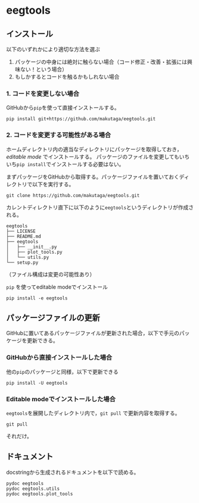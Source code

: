 # eegtools

## インストール
以下のいずれかにより適切な方法を選ぶ
1. パッケージの中身には絶対に触らない場合（コード修正・改善・拡張には興味ない！という場合）
1. もしかするとコードを触るかもしれない場合

### 1. コードを変更しない場合
GitHubから`pip`を使って直接インストールする。
```Shell
pip install git+https://github.com/makutaga/eegtools.git
```

### 2. コードを変更する可能性がある場合
ホームディレクトリ内の適当なディレクトリにパッケージを取得しておき，*editable mode* でインストールする。
パッケージのファイルを変更してもいちいち`pip install`でインストールする必要はない。

まずパッケージをGitHubから取得する。パッケージファイルを置いておくディレクトリで以下を実行する。
```
git clone https://github.com/makutaga/eegtools.git
```

カレントディレクトリ直下に以下のように```eegtools```というディレクトリが作成される。
```
eegtools
├── LICENSE
├── README.md
├── eegtools
│   ├── __init__.py
│   ├── plot_tools.py
│   └── utils.py
└── setup.py
```
（ファイル構成は変更の可能性あり）

`pip` を使ってeditable modeでインストール
```Shell
pip install -e eegtools
```

## パッケージファイルの更新
GitHubに置いてあるパッケージファイルが更新された場合，以下で手元のパッケージを更新できる。

### GitHubから直接インストールした場合
他の`pip`のパッケージと同様，以下で更新できる
```Shell
pip install -U eegtools
```

### Editable modeでインストールした場合
`eegtools`を展開したディレクトリ内で，`git pull` で更新内容を取得する。
```Shell
git pull
```
それだけ。

## ドキュメント
docstringから生成されるドキュメントを以下で読める。
```Shell
pydoc eegtools
pydoc eegtools.utils
pydoc eegtools.plot_tools
```
